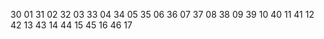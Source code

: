 30 01
31 02
32 03
33 04
34 05
35 06
36 07
37 08
38 09
39 10
40 11
41 12
42 13
43 14
44 15
45 16
46 17
